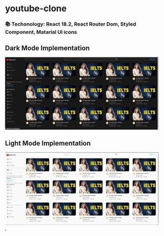 # youtube-clone
### 📚️ Techonology: React 18.2, React Router Dom, Styled Component, Matarial UI icons
## Dark Mode Implementation 
![](DarkMode.png)
## Light Mode Implementation 
![](lightMode.png)
,
